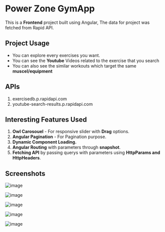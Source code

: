 # Power Zone GymApp

This is a **Frontend** project built using Angular, The data for project was fetched from Rapid API.

## Project Usage
  
  * You can explore every exercises you want.
  * You can see the **Youtube** Videos related to the exercise that you search
  * You can also see the similar workouts which target the same **muscel/equipment**


## APIs
  1) exercisedb.p.rapidapi.com
  2) youtube-search-results.p.rapidapi.com

## Interesting Features Used

  1) **Owl Carosouel** - For responsive slider with **Drag** options.
  2) **Angular Pagination** - For Pagination purpose.
  3) **Dynamic Component Loading.**
  4) **Angular Routing** with parameters through **snapshot**.
  5) **Fetching API** by passing querys with parameters using **HttpParams and HttpHeaders**.

## Screenshots
![image](https://user-images.githubusercontent.com/94830386/227757870-47beef2f-71d0-48cb-88c8-87b9d2489803.png)

![image](https://user-images.githubusercontent.com/94830386/227757911-7ba13be9-33e5-456b-a56b-79e6afe9e765.png)

![image](https://user-images.githubusercontent.com/94830386/227757917-ea4569e5-752d-4e09-8286-ba7f576452ef.png)

![image](https://user-images.githubusercontent.com/94830386/227758022-9788503f-f583-445e-9f23-44855633f693.png)

![image](https://user-images.githubusercontent.com/94830386/227758041-8fb8839b-d847-447a-ad3c-415c3ae2a506.png)
